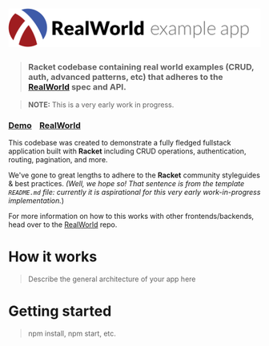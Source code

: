 # ![Racket RealWorld Example App](logo.png)

> ### Racket codebase containing real world examples (CRUD, auth, advanced patterns, etc) that adheres to the [RealWorld](https://github.com/gothinkster/realworld) spec and API.

> **NOTE:** This is a very early work in progress.

### [Demo](https://github.com/gothinkster/realworld)&nbsp;&nbsp;&nbsp;&nbsp;[RealWorld](https://github.com/gothinkster/realworld)


This codebase was created to demonstrate a fully fledged fullstack application built with **Racket** including CRUD operations, authentication, routing, pagination, and more.

We've gone to great lengths to adhere to the **Racket** community styleguides & best practices.
_(Well, we hope so! That sentence is from the template `README.md` file:
currently it is aspirational for this very early work-in-progress
implementation._)

For more information on how to this works with other frontends/backends, head over to the [RealWorld](https://github.com/gothinkster/realworld) repo.


# How it works

> Describe the general architecture of your app here

# Getting started

> npm install, npm start, etc.
